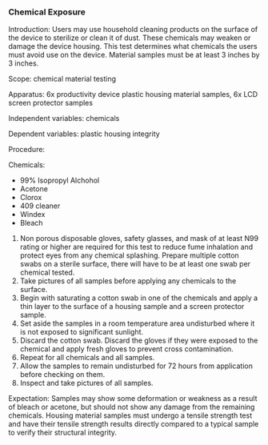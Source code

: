 ### Chemical Exposure
Introduction: Users may use household cleaning products on the surface of the device to sterilize or clean it of dust. These chemicals may weaken or damage the device housing. This test determines what chemicals the users must avoid use on the device. Material samples must be at least 3 inches by 3 inches.

Scope: chemical material testing 

Apparatus: 6x productivity device plastic housing material samples, 6x LCD screen protector samples

Independent variables: chemicals

Dependent variables: plastic housing integrity 

Procedure:

Chemicals:

- 99% Isopropyl Alchohol
- Acetone
- Clorox
- 409 cleaner
- Windex
- Bleach

1. Non porous disposable gloves, safety glasses, and mask of at least N99 rating or higher are required for this test to reduce fume inhalation and protect eyes from any chemical splashing. Prepare multiple cotton swabs on a sterile surface, there will have to be at least one swab per chemical tested. 
2. Take pictures of all samples before applying any chemicals to the surface.
3. Begin with saturating a cotton swab in one of the chemicals and apply a thin layer to the surface of a housing sample and a screen protector sample.
4. Set aside the samples in a room temperature area undisturbed where it is not exposed to significant sunlight.
5. Discard the cotton swab. Discard the gloves if they were exposed to the chemical and apply fresh gloves to prevent cross contamination.
6. Repeat for all chemicals and all samples.
7. Allow the samples to remain undisturbed for 72 hours from application before checking on them.
8. Inspect and take pictures of all samples.

Expectation: Samples may show some deformation or weakness as a result of bleach or acetone, but should not show any damage from the remaining chemicals. Housing material samples must undergo a tensile strength test and have their tensile strength results directly compared to a typical sample to verify their structural integrity.
